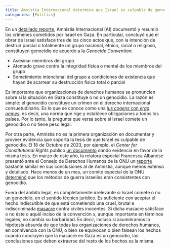 ```yaml
---
title: Amnistía Internacional determina que Israel es culpable de genocidio 
categories: [Politics]
---
```


En un [detallado
reporte](https://www.amnesty.org/en/documents/mde15/8668/2024/en/?fbclid=PAY2xjawG9-RRleHRuA2FlbQIxMQABpnxh9QGOMk1qJy1-Ua8Hvxpf9iAgI-4ShasKD4jzQX6bJOBsIGBZ0epr8w_aem_9_ChOdD3FhSTxzJe9XhxOg),
Amnistía Internacional (AI) documentó y resumió los crímenes cometidos por
Israel en Gaza. En particular, concluyó que el obrar de Israel satisface tres
de los cinco actos que, con la intención de destruir parcial o totalmente un
grupo nacional, étnico, racial o religioso, constituyen genocidio de acuerdo a
la *Genocide Convention*:


- Asesinar miembros del grupo
- Atentado grave contra la integridad física o mental de los miembros del grupo
- Sometimiento intencional del grupo a condiciones de existencia que hayan de
acarrear su destrucción física total o parcial

Es importante que organizaciones de derechos humanos se pronuncien sobre si la
situación en Gaza constituye o no un genocidio. La razón es simple: el
genocidio constituye un crimen en el derecho internacional consuetudinario. Es
lo que se conoce como una [*ius cogens* con *erga
omnes*](https://legal.un.org/ilc/reports/2019/spanish/chp5.pdf), es decir, una
norma que rige y establece obligaciones a todos los países. Por lo tanto, la
pregunta que versa sobre si Israel comete un genocidio o no tiene peso legal.

Por otra parte, Amnistía no es la primera organización en documentar y proveer
evidencia que soporta la tesis de que Israel es culpable de genocidio. El 18 de
Octubre de 2023, por ejemplo, el *Center for Constitutional Rights* publicó [un
documento](https://ccrjustice.org/sites/default/files/attach/2023/10/Israels-Unfolding-Crime_ww.pdf)
dando evidencia en favor de la misma tesis. En marzo de este año, la relatora
especial Francesca Albanese presentó ante el Consejo de Derechos Humanos de la
ONU un
[reporte](https://www.ohchr.org/sites/default/files/documents/hrbodies/hrcouncil/sessions-regular/session55/advance-versions/a-hrc-55-73-auv.pdf)
bastante similar en sus conclusiones al de Amnistía, aunque menos extenso y
detallado. Hace menos de un mes, un comité especial de la ONU
[determinó](https://www.ohchr.org/en/press-releases/2024/11/un-special-committee-finds-israels-warfare-methods-gaza-consistent-genocide)
que los métodos de guerra israelíes eran consistentes con genocidio. 

Fuera del ámbito legal, es completamente irrelevante si Israel comete o no un
genocidio, en el sentido técnico jurídico. Es suficiente con aceptar el hecho
indiscutible de que está cometiendo una cruel, brutal e indiscriminada
[masacre](https://www.aljazeera.com/news/longform/2023/10/9/israel-hamas-war-in-maps-and-charts-live-tracker)
contra civiles inocentes. Si dicha masacre satisface o no éste o aquél inciso
de la convención $x$, aunque importante en términos legales, no cambia su
barbaridad. Es decir, incluso si asumiéramos la hipótesis absurda de que todas
las organizaciones de derechos humanos, en connivencia con la ONU, o bien se
equivocan o bien falsean los hechos cuando concluyen que la masacre en Gaza es
un genocidio, las conclusiones que deben extraerse del resto de los hechos es
la misma.
















